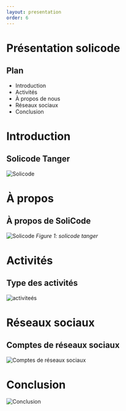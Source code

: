 ```yaml
---
layout: presentation
order: 6
---
```

# Présentation solicode

<!-- new slide -->

## Plan

- Introduction
- Activités
- À propos de nous
- Réseaux sociaux
- Conclusion

<!-- new slide -->

# Introduction

<!-- new slide -->

## Solicode Tanger

![Solicode](./images/solicode.jpg)
<!-- new slide -->

# À propos

<!-- new slide -->

## À propos de SoliCode

![Solicode](./images/solicode-banner.jpg)
*Figure 1: solicode tanger*

<!-- new slide -->

# Activités

<!-- new slide -->

## Type des activités

![activiteés](./images/solicode-gal5_0.jpg)

<!-- new slide -->

# Réseaux sociaux

<!-- new slide -->

## Comptes de réseaux sociaux

![Comptes de réseaux sociaux](./images/social-media7697.jpg)

<!-- new slide -->

# Conclusion

![Conclusion](./images/conclusion.png)

